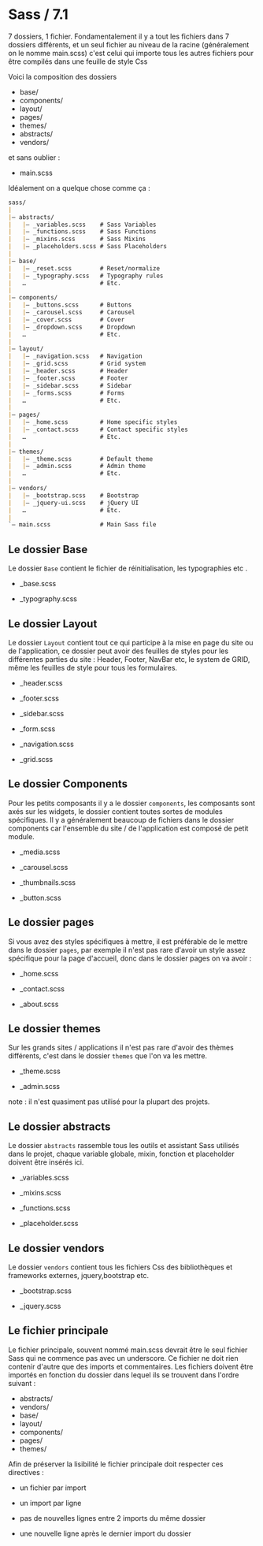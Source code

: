 # Sass / 7.1 

7 dossiers, 1 fichier. Fondamentalement il y a tout les fichiers dans 7 dossiers différents, et un seul fichier au niveau de la racine (généralement on le nomme main.scss) c'est celui qui importe tous les autres fichiers pour être compilés dans une feuille de style Css

Voici la composition des dossiers

*   base/
*   components/
*   layout/
*   pages/
*   themes/
*   abstracts/
*   vendors/

et sans oublier :

*   main.scss

Idéalement on a quelque chose comme ça :
```markdown
sass/
|
|– abstracts/
|   |– _variables.scss    # Sass Variables
|   |– _functions.scss    # Sass Functions
|   |– _mixins.scss       # Sass Mixins
|   |– _placeholders.scss # Sass Placeholders
|
|– base/
|   |– _reset.scss        # Reset/normalize
|   |– _typography.scss   # Typography rules
|   …                     # Etc.
|
|– components/
|   |– _buttons.scss      # Buttons
|   |– _carousel.scss     # Carousel
|   |– _cover.scss        # Cover
|   |– _dropdown.scss     # Dropdown
|   …                     # Etc.
|
|– layout/
|   |– _navigation.scss   # Navigation
|   |– _grid.scss         # Grid system
|   |– _header.scss       # Header
|   |– _footer.scss       # Footer
|   |– _sidebar.scss      # Sidebar
|   |– _forms.scss        # Forms
|   …                     # Etc.
|
|– pages/
|   |– _home.scss         # Home specific styles
|   |– _contact.scss      # Contact specific styles
|   …                     # Etc.
|
|– themes/
|   |– _theme.scss        # Default theme
|   |– _admin.scss        # Admin theme
|   …                     # Etc.
|
|– vendors/
|   |– _bootstrap.scss    # Bootstrap
|   |– _jquery-ui.scss    # jQuery UI
|   …                     # Etc.
|
`– main.scss              # Main Sass file
```

## Le dossier Base

Le dossier `Base` contient le fichier de réinitialisation, les typographies etc .

*   _base.scss

*   _typography.scss

## Le dossier Layout 

Le dossier `Layout` contient tout ce qui participe à la mise en page du site ou de l'application, ce dossier
peut avoir des feuilles de styles pour les différentes parties du site : Header, Footer, NavBar etc, le system de GRID, même les feuilles de style pour tous les formulaires.

*   _header.scss

*   _footer.scss

*   _sidebar.scss

*   _form.scss

*   _navigation.scss

*   _grid.scss

## Le dossier Components

Pour les petits composants il y a le dossier `components`, les composants sont axés sur les widgets, le dossier contient toutes sortes de modules spécifiques. Il y a généralement beaucoup de fichiers dans le dossier components car l'ensemble du site / de l'application est composé de petit module.

*   _media.scss

*   _carousel.scss

*   _thumbnails.scss

*   _button.scss

## Le dossier pages

Si vous avez des styles spécifiques à mettre, il est préférable de le mettre dans le dossier `pages`, par exemple il n'est pas rare d'avoir un style assez spécifique pour la page d'accueil, donc dans le dossier pages on va avoir : 

*   _home.scss

*   _contact.scss

*   _about.scss

## Le dossier themes

Sur les grands sites / applications il n'est pas rare d'avoir des thèmes différents, c'est dans le dossier `themes` que l'on va les mettre.

*   _theme.scss

*   _admin.scss

note : il n'est quasiment pas utilisé pour la plupart des projets.

## Le dossier abstracts

Le dossier `abstracts` rassemble tous les outils et assistant Sass utilisés dans le projet, chaque variable globale, mixin, fonction et placeholder doivent être insérés ici.

*   _variables.scss

*   _mixins.scss

*   _functions.scss

*   _placeholder.scss

## Le dossier vendors

Le dossier `vendors` contient tous les fichiers Css des bibliothèques et frameworks externes, jquery,bootstrap etc. 

*   _bootstrap.scss

*   _jquery.scss

## Le fichier principale

Le fichier principale, souvent nommé main.scss devrait être le seul fichier Sass qui ne commence pas avec un underscore. Ce fichier ne doit rien contenir d'autre que des imports et commentaires. Les fichiers doivent être importés en fonction du dossier dans lequel ils se trouvent dans l'ordre suivant : 

*   abstracts/
*   vendors/
*   base/
*   layout/
*   components/
*   pages/
*   themes/

Afin de préserver la lisibilité le fichier principale doit respecter ces directives : 

*   un fichier par import 

*   un import par ligne

*   pas de nouvelles lignes entre 2 imports du même dossier

*   une nouvelle ligne après le dernier import du dossier 